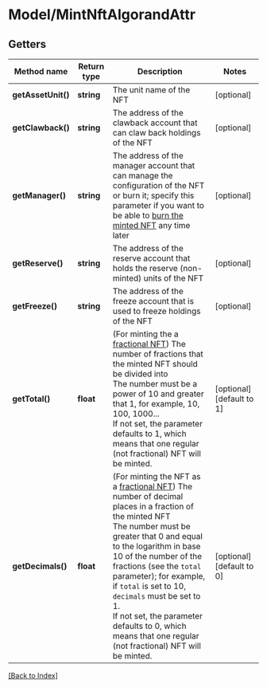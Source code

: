 # Model/MintNftAlgorandAttr

## Getters

Method name | Return type | Description | Notes
------------ | ------------- | ------------- | -------------
**getAssetUnit()** | **string** | The unit name of the NFT | [optional]
**getClawback()** | **string** | The address of the clawback account that can claw back holdings of the NFT | [optional]
**getManager()** | **string** | The address of the manager account that can manage the configuration of the NFT or burn it; specify this parameter if you want to be able to <a href="#operation/NftBurnErc721">burn the minted NFT</a> any time later | [optional]
**getReserve()** | **string** | The address of the reserve account that holds the reserve (non-minted) units of the NFT | [optional]
**getFreeze()** | **string** | The address of the freeze account that is used to freeze holdings of the NFT | [optional]
**getTotal()** | **float** | (For minting the a <a href="https://developer.algorand.org/docs/get-started/tokenization/nft/#fractional-nfts" target="_blank">fractional NFT</a>) The number of fractions that the minted NFT should be divided into<br/>The number must be a power of 10 and greater that 1, for example, 10, 100, 1000...<br/>If not set, the parameter defaults to 1, which means that one regular (not fractional) NFT will be minted. | [optional] [default to 1]
**getDecimals()** | **float** | (For minting the NFT as a <a href="https://developer.algorand.org/docs/get-started/tokenization/nft/#fractional-nfts" target="_blank">fractional NFT</a>) The number of decimal places in a fraction of the minted NFT<br/>The number must be greater that 0 and equal to the logarithm in base 10 of the number of the fractions (see the <code>total</code> parameter); for example, if <code>total</code> is set to 10, <code>decimals</code> must be set to 1.<br/>If not set, the parameter defaults to 0, which means that one regular (not fractional) NFT will be minted. | [optional] [default to 0]

[[Back to Index]](../index.md)
